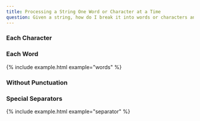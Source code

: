 ```yaml
---
title: Processing a String One Word or Character at a Time
question: Given a string, how do I break it into words or characters and process each one in turn?
---
```


### Each Character

### Each Word

{% include example.html example="words" %}

### Without Punctuation

### Special Separators

{% include example.html example="separator" %}
